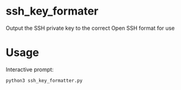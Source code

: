 # ssh_key_formater
Output the SSH private key to the correct Open SSH format for use

# Usage
Interactive prompt:
```
python3 ssh_key_formatter.py
```
